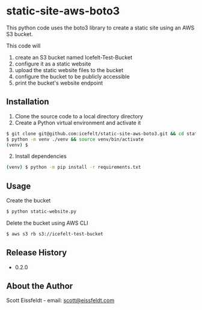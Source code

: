 # static-site-aws-boto3
This python code uses the boto3 library to create a static site using an AWS S3 bucket. 

This code will 
1. create an S3 bucket named Icefelt-Test-Bucket
2. configure it as a static website
3. upload the static website files to the bucket
4. configure the bucket to be publicly accessible
5. print the bucket's website endpoint

## Installation
1. Clone the source code to a local directory directory
2. Create a Python virtual environment and activate it

```sh
$ git clone git@github.com:icefelt/static-site-aws-boto3.git && cd static-site-aws-boto3/
$ python -m venv ./venv && source venv/bin/activate
(venv) $
```

2. Install dependencies
```sh
(venv) $ python -m pip install -r requirements.txt
```

## Usage

Create the bucket 
```sh
$ python static-website.py
```

Delete the bucket using AWS CLI
```sh
$ aws s3 rb s3://icefelt-test-bucket
```

## Release History
- 0.2.0

## About the Author
Scott Eissfeldt - email: scott@eissfeldt.com
